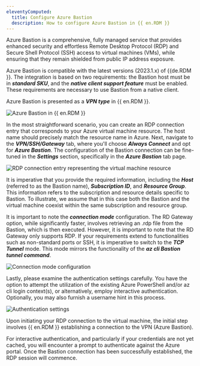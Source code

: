 ```yaml
---
eleventyComputed:
  title: Configure Azure Bastion
  description: How to configure Azure Bastion in {{ en.RDM }}
---
```

Azure Bastion is a comprehensive, fully managed service that provides enhanced security and effortless Remote Desktop Protocol (RDP) and Secure Shell Protocol (SSH) access to virtual machines (VMs), while ensuring that they remain shielded from public IP address exposure.

Azure Bastion is compatible with the latest versions (2023.1.x) of {{de.RDM }}. The integration is based on two requirements: the Bastion host must be in ***standard SKU***, and the ***native client support feature*** must be enabled. These requirements are necessary to use Bastion from a native client. 

Azure Bastion is presented as a ***VPN type*** in {{ en.RDM }}. 

![Azure Bastion in {{ en.RDM }}](https://webdevolutions.blob.core.windows.net/docs/en/kb/KB6097.png)

In the most straightforward scenario, you can create an RDP connection entry that corresponds to your Azure virtual machine resource. The host name should precisely match the resource name in Azure. Next, navigate to the ***VPN/SSH/Gateway*** tab, where you'll choose ***Always Connect*** and opt for ***Azure Bastion***. The configuration of the Bastion connection can be fine-tuned in the ***Settings*** section, specifically in the ***Azure Bastion*** tab page.

![RDP connection entry representing the virtual machine resource](https://webdevolutions.blob.core.windows.net/docs/en/kb/KB6098.png)

It is imperative that you provide the required information, including the ***Host*** (referred to as the Bastion name), ***Subscription ID***, and ***Resource Group***. This information refers to the subscription and resource details specific to Bastion. To illustrate, we assume that in this case both the Bastion and the virtual machine coexist within the same subscription and resource group.


It is important to note the ***connection mode*** configuration. The RD Gateway option, while significantly faster, involves retrieving an .rdp file from the Bastion, which is then executed. However, it is important to note that the RD Gateway only supports RDP. If your requirements extend to functionalities such as non-standard ports or SSH, it is imperative to switch to the ***TCP Tunnel*** mode. This mode mirrors the functionality of the ***az cli Bastion tunnel command***.

![Connection mode configuration](https://webdevolutions.blob.core.windows.net/docs/en/kb/KB6099.png)

Lastly, please examine the authentication settings carefully. You have the option to attempt the utilization of the existing Azure PowerShell and/or az cli login context(s), or alternatively, employ interactive authentication. Optionally, you may also furnish a username hint in this process.

![Authentication settings](https://webdevolutions.blob.core.windows.net/docs/en/kb/KB6100.png)

Upon initiating your RDP connection to the virtual machine, the initial step involves {{ en.RDM }} establishing a connection to the VPN (Azure Bastion). 

For interactive authentication, and particularly if your credentials are not yet cached, you will encounter a prompt to authenticate against the Azure portal. Once the Bastion connection has been successfully established, the RDP session will commence.
